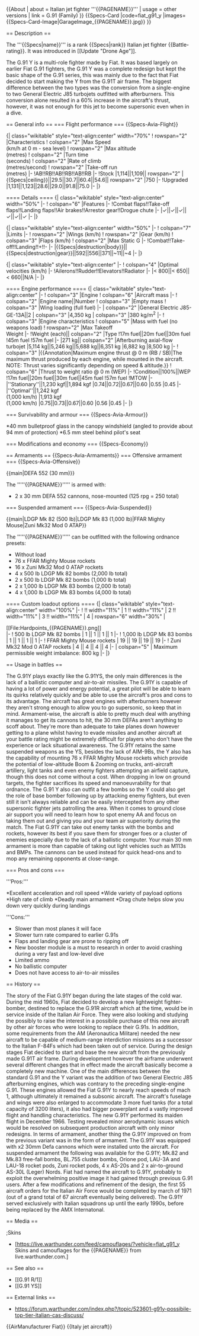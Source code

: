 {{About
| about = Italian jet fighter '''{{PAGENAME}}'''
| usage = other versions
| link = G.91 (Family)
}}
{{Specs-Card
|code=fiat_g91_y
|images={{Specs-Card-Image|GarageImage_{{PAGENAME}}.jpg}}
}}

== Description ==

<!-- ''In the description, the first part should be about the history of and the creation and combat usage of the aircraft, as well as its key features. In the second part, tell the reader about the aircraft in the game. Insert a screenshot of the vehicle, so that if the novice player does not remember the vehicle by name, he will immediately understand what kind of vehicle the article is talking about.'' -->

The '''{{Specs|name}}''' is a rank {{Specs|rank}} Italian jet fighter {{Battle-rating}}. It was introduced in [[Update "Drone Age"]].

The G.91 Y is a multi-role fighter made by Fiat. It was based largely on earlier Fiat G.91 fighters, the G.91 Y was a complete redesign but kept the basic shape of the G.91 series, this was mainly due to the fact that Fiat decided to start making the Y from the G.91T air frame. The biggest difference between the two types was the conversion from a single-engine to two General Electric J85 turbojets outfitted with afterburners. This conversion alone resulted in a 60% increase in the aircraft's thrust, however, it was not enough for this jet to become supersonic even when in a dive.

== General info ==
=== Flight performance ===
{{Specs-Avia-Flight}}

<!-- ''Describe how the aircraft behaves in the air. Speed, manoeuvrability, acceleration and allowable loads - these are the most important characteristics of the vehicle.'' -->

{| class="wikitable" style="text-align:center" width="70%"
! rowspan="2" |Characteristics
! colspan="2" |Max Speed<br>(km/h at 0 m - sea level)
! rowspan="2" |Max altitude<br>(metres)
! colspan="2" |Turn time<br>(seconds)
! colspan="2" |Rate of climb<br>(metres/second)
! rowspan="2" |Take-off run<br>(metres)
|-
!AB!!RB!!AB!!RB!!AB!!RB
|-
!Stock
|1,114||1,109|| rowspan="2" |{{Specs|ceiling}}||29.5||30.7||60.4||54.6|| rowspan="2" |750
|-
!Upgraded
|1,131||1,123||28.6||29.0||91.8||75.0
|-
|}

==== Details ====
{| class="wikitable" style="text-align:center" width="50%"
|-
! colspan="6" |Features
|-
!Combat flaps!!Take-off flaps!!Landing flaps!!Air brakes!!Arrestor gear!!Drogue chute
|-
|✓||✓||✓||✓||✓||✓ <!-- ✓ -->
|-
|}

{| class="wikitable" style="text-align:center" width="50%"
|-
! colspan="7" |Limits
|-
! rowspan="2" |Wings (km/h)
! rowspan="2" |Gear (km/h)
! colspan="3" |Flaps (km/h)
! colspan="2" |Max Static G
|-
!Combat!!Take-off!!Landing!!+!!-
|-
|{{Specs|destruction|body}}||{{Specs|destruction|gear}}||592||556||371||~11||~4
|-
|}

{| class="wikitable" style="text-align:center"
|-
! colspan="4" |Optimal velocities (km/h)
|-
!Ailerons!!Rudder!!Elevators!!Radiator
|-
|< 800||< 650||< 660||N/A
|-
|}

==== Engine performance ====
{| class="wikitable" style="text-align:center"
|-
! colspan="3" |Engine
! colspan="6" |Aircraft mass
|-
! colspan="2" |Engine name||Number
! colspan="3" |Empty mass
! colspan="3" |Wing loading (full fuel)
|-
| colspan="2" |General Electric J85-GE-13A||2
| colspan="3" |4,350 kg
| colspan="3" |380 kg/m<sup>2</sup>
|-
! colspan="3" |Engine characteristics
! colspan="5" |Mass with fuel (no weapons load)
! rowspan="2" |Max Takeoff<br>Weight
|-
!Weight (each)|| colspan="2" |Type
!17m fuel||20m fuel||30m fuel
!45m fuel
!57m fuel
|-
|271 kg|| colspan="2" |Afterburning axial-flow turbojet
|5,114 kg||5,246 kg||5,688 kg||6,351 kg
|6,882 kg
|8,500 kg
|-
! colspan="3" |{{Annotation|Maximum engine thrust @ 0 m (RB / SB)|The maximum thrust produced by each engine, while mounted in the aircraft. NOTE: Thrust varies significantly depending on speed & altitude.}}
! colspan="6" |Thrust to weight ratio @ 0 m (WEP)
|-
!Condition||100%||WEP
!17m fuel||20m fuel||30m fuel||45m fuel
!57m fuel
!MTOW
|-
|''Stationary''||1,230 kgf||1,894 kgf
|0.74||0.72||0.67||0.60
|0.55
|0.45
|-
|''Optimal''||1,242 kgf<br>(1,000 km/h)
|1,913 kgf<br>(1,000 km/h)
|0.75||0.73||0.67||0.60
|0.56
|0.45
|-
|}

=== Survivability and armour ===
{{Specs-Avia-Armour}}

<!-- ''Examine the survivability of the aircraft. Note how vulnerable the structure is and how secure the pilot is, whether the fuel tanks are armoured, etc. Describe the armour, if there is any, and also mention the vulnerability of other critical aircraft systems.'' -->

*40 mm bulletproof glass in the canopy windshield (angled to provide about 94 mm of protection)
*6.5 mm steel behind pilot's seat

=== Modifications and economy ===
{{Specs-Economy}}

== Armaments ==
{{Specs-Avia-Armaments}}
=== Offensive armament ===
{{Specs-Avia-Offensive}}

<!-- ''Describe the offensive armament of the aircraft, if any. Describe how effective the cannons and machine guns are in a battle, and also what belts or drums are better to use. If there is no offensive weaponry, delete this subsection.'' -->

{{main|DEFA 552 (30 mm)}}

The '''''{{PAGENAME}}''''' is armed with:

- 2 x 30 mm DEFA 552 cannons, nose-mounted (125 rpg = 250 total)

=== Suspended armament ===
{{Specs-Avia-Suspended}}

<!-- ''Describe the aircraft's suspended armament: additional cannons under the wings, bombs, rockets and torpedoes. This section is especially important for bombers and attackers. If there is no suspended weaponry remove this subsection.'' -->

{{main|LDGP Mk 82 (500 lb)|LDGP Mk 83 (1,000 lb)|FFAR Mighty Mouse|Zuni Mk32 Mod 0 ATAP}}

The '''''{{PAGENAME}}''''' can be outfitted with the following ordnance presets:

- Without load
- 76 x FFAR Mighty Mouse rockets
- 16 x Zuni Mk32 Mod 0 ATAP rockets
- 4 x 500 lb LDGP Mk 82 bombs (2,000 lb total)
- 2 x 500 lb LDGP Mk 82 bombs (1,000 lb total)
- 2 x 1,000 lb LDGP Mk 83 bombs (2,000 lb total)
- 4 x 1,000 lb LDGP Mk 83 bombs (4,000 lb total)

==== Custom loadout options ====
{| class="wikitable" style="text-align:center" width="100%"
|-
! !! width="11%" | 1 !! width="11%" | 2 !! width="11%" | 3 !! width="11%" | 4
| rowspan="6" width="30%" | <div class="ttx-image">[[File:Hardpoints_{{PAGENAME}}.png]]</div>
|-
! 500 lb LDGP Mk 82 bombs
| 1 || 1 || 1 || 1
|-
! 1,000 lb LDGP Mk 83 bombs
| 1 || 1 || 1 || 1
|-
! FFAR Mighty Mouse rockets
| 19 || 19 || 19 || 19
|-
! Zuni Mk32 Mod 0 ATAP rockets
| 4 || 4 || 4 || 4
|-
| colspan="5" | Maximum permissible weight imbalance: 800 kg
|-
|}

== Usage in battles ==

<!-- ''Describe the tactics of playing in the aircraft, the features of using aircraft in a team and advice on tactics. Refrain from creating a "guide" - do not impose a single point of view, but instead, give the reader food for thought. Examine the most dangerous enemies and give recommendations on fighting them. If necessary, note the specifics of the game in different modes (AB, RB, SB).'' -->

The G.91Y plays exactly like the G.91YS, the only main differences is the lack of a ballistic computer and air-to-air missiles. The G.91Y is capable of having a lot of power and energy potential, a great pilot will be able to learn its quirks relatively quickly and be able to use the aircraft's pros and cons to its advantage. The aircraft has great engines with afterburners however they aren't strong enough to allow you to go supersonic, so keep that in mind. Armament-wise, the aircraft is able to pretty much deal with anything it manages to get its cannons to hit, the 30 mm DEFAs aren't anything to scoff about. They're more than adequate to take planes down however getting to a plane whilst having to evade missiles and another aircraft at your battle rating might be extremely difficult for players who don't have the experience or lack situational awareness. The G.91Y retains the same suspended weapons as the YS, besides the lack of AIM-9Bs, the Y also has the capability of mounting 76 x FFAR Mighty Mouse rockets which provide the potential of low-altitude Boom & Zooming on trucks, anti-aircraft artillery, light tanks and even enemy fighters attempting an airfield capture, though this does not come without a cost. When dropping in low on ground targets, the fighter sacrifices its speed and manoeuvrability for that ordnance. The G.91 Y also can outfit a few bombs so the Y could also get the role of base bomber following up by attacking enemy fighters, but even still it isn't always reliable and can be easily intercepted from any other supersonic fighter jets patrolling the area. When it comes to ground close air support you will need to learn how to spot enemy AA and focus on taking them out and giving you and your team air superiority during the match. The Fiat G.91Y can take out enemy tanks with the bombs and rockets, however its best if you save them for stronger foes or a cluster of enemies especially due to the lack of a ballistic computer. Your main 30 mm armament is more than capable of taking out light vehicles such as M113s and BMPs. The cannons can be used instead for quick head-ons and to mop any remaining opponents at close-range.

=== Pros and cons ===

<!-- ''Summarise and briefly evaluate the vehicle in terms of its characteristics and combat effectiveness. Mark its pros and cons in the bulleted list. Try not to use more than 6 points for each of the characteristics. Avoid using categorical definitions such as "bad", "good" and the like - use substitutions with softer forms such as "inadequate" and "effective".'' -->

'''Pros:'''

*Excellent acceleration and roll speed
*Wide variety of payload options
*High rate of climb
*Deadly main armament
\*Drag chute helps slow you down very quickly during landings

'''Cons:'''

- Slower than most planes it will face
- Slower turn rate compared to earlier G.91s
- Flaps and landing gear are prone to ripping off
- New booster module is a must to research in order to avoid crashing during a very fast and low-level dive
- Limited ammo
- No ballistic computer
- Does not have access to air-to-air missiles

== History ==

<!-- ''Describe the history of the creation and combat usage of the aircraft in more detail than in the introduction. If the historical reference turns out to be too long, take it to a separate article, taking a link to the article about the vehicle and adding a block "/History" (example: <nowiki>https://wiki.warthunder.com/(Vehicle-name)/History</nowiki>) and add a link to it here using the <code>main</code> template. Be sure to reference text and sources by using <code><nowiki><ref></ref></nowiki></code>, as well as adding them at the end of the article with <code><nowiki><references /></nowiki></code>. This section may also include the vehicle's dev blog entry (if applicable) and the in-game encyclopedia description (under <code><nowiki>=== In-game description ===</nowiki></code>, also if applicable).'' -->

The story of the Fiat G.91Y began during the late stages of the cold war. During the mid 1960s, Fiat decided to develop a new lightweight fighter-bomber, destined to replace the G.91R aircraft which at the time, would be in service inside of the Italian Air Force. They were also looking and studying the possibly to raise the interest in a possibile purchase of this new aircraft by other air forces who were looking to replace their G.91s. In addition, some requirements from the AM (Aeronautica Militare) needed the new aircraft to be capable of medium-range interdiction missions as a successor to the Italian F-84Fs which had been taken out of service. During the design stages Fiat decided to start and base the new aircraft from the previously made G.91T air frame. During development however the airframe underwent several different changes that in effect made the aircraft basically become a completely new machine. One of the main differences between the standard G.91 and the Y variant was the addition of two General Electric J85 afterburning engines, which was contrary to the preceding single-engine G.91. These engines allowed the Fiat G.91Y to nearly reach speeds of mach 1, although ultimately it remained a subsonic aircraft. The aircraft's fuselage and wings were also enlarged to accommodate 3 more fuel tanks (for a total capacity of 3200 liters), it also had bigger powerplant and a vastly improved flight and handling characteristics. The new G.91Y performed its maiden flight in December 1966. Testing revealed minor aerodynamic issues which would be resolved on subsequent production aircraft with only minor redesigns. In terms of armament, another thing the G.91Y improved on from the previous variant was in the form of armament. The G.91Y was equipped with x2 30mm Defa cannons which were installed unto the aircraft. For suspended armament the following was available for the G.91Y; Mk.82 and Mk.83 free-fall bombs, BL.755 cluster bombs, Orione pod, LAU-3A and LAU-18 rocket pods, Zuni rocket pods, 4 x AS-20s and 2 x air-to-ground AS-30L (Leger) Nords. Fiat had named the aircraft to G.91Y, probably to exploit the overwhelming positive image it had gained through previous G.91 users. After a few modifications and refinement of the design, the first 55 aircraft orders for the Italian Air Force would be completed by march of 1971 (out of a grand total of 67 aircraft eventually being delivered). The G.91Y served exclusively with Italian squadrons up until the early 1990s, before being replaced by the AMX Internatonal.

== Media ==

<!-- ''Excellent additions to the article would be video guides, screenshots from the game, and photos.'' -->

;Skins

- [https://live.warthunder.com/feed/camouflages/?vehicle=fiat_g91_y Skins and camouflages for the {{PAGENAME}} from live.warthunder.com.]

== See also ==

<!-- ''Links to the articles on the War Thunder Wiki that you think will be useful for the reader, for example:''
* ''reference to the series of the aircraft;''
* ''links to approximate analogues of other nations and research trees.'' -->

- [[G.91 R/1]]
- [[G.91 YS]]

== External links ==

<!-- ''Paste links to sources and external resources, such as:''
* ''topic on the official game forum;''
* ''other literature.'' -->

- https://forum.warthunder.com/index.php?/topic/523601-g91y-possibile-top-tier-italian-cas-discuss/

{{AirManufacturer Fiat}}
{{Italy jet aircraft}}
